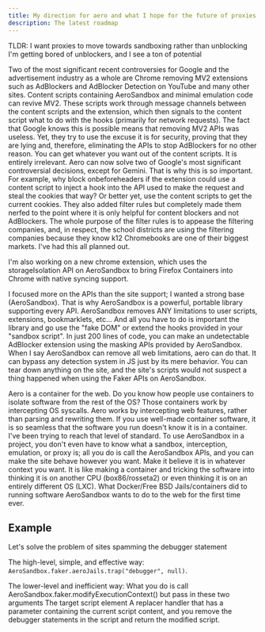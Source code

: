 ```yaml
---
title: My direction for aero and what I hope for the future of proxies
description: The latest roadmap
---
```


TLDR: I want proxies to move towards sandboxing rather than unblocking
I'm getting bored of unblockers, and I see a ton of potential

Two of the most significant recent controversies for Google and the advertisement industry as a whole are Chrome removing MV2 extensions such as AdBlockers and AdBlocker Detection on YouTube and many other sites. Content scripts containing AeroSandbox and minimal emulation code can revive MV2. These scripts work through message channels between the content scripts and the extension, which then signals to the content script what to do with the hooks (primarily for network requests). The fact that Google knows this is possible means that removing MV2 APIs was useless. Yet, they try to use the excuse it is for security, proving that they are lying and, therefore, eliminating the APIs to stop AdBlockers for no other reason. You can get whatever you want out of the content scripts. It is entirely irrelevant. Aero can now solve two of Google's most significant controversial decisions, except for Gemini. That is why this is so important. For example, why block onbeforeheaders if the extension could use a content script to inject a hook into the API used to make the request and steal the cookies that way? Or better yet, use the content scripts to get the current cookies. They also added filter rules but completely made them nerfed to the point where it is only helpful for content blockers and not AdBlockers. The whole purpose of the filter rules is to appease the filtering companies, and, in respect, the school districts are using the filtering companies because they know k12 Chromebooks are one of their biggest markets. I've had this all planned out.

I'm also working on a new chrome extension, which uses the storageIsolation API on AeroSandbox to bring Firefox Containers into Chrome with native syncing support.

I focused more on the APIs than the site support; I wanted a strong base (AeroSandbox). That is why AeroSandbox is a powerful, portable library supporting every API. AeroSandbox removes ANY limitations to user scripts, extensions, bookmarklets, etc... And all you have to do is important the library and go use the "fake DOM" or extend the hooks provided in your "sandbox script". In just 200 lines of code, you can make an undetectable AdBlocker extension using the masking APIs provided by AeroSandbox. When I say AeroSandbox can remove all web limitations, aero can do that. It can bypass any detection system in JS just by its mere behavior. You can tear down anything on the site, and the site's scripts would not suspect a thing happened when using the Faker APIs on AeroSandbox.

Aero is a container for the web. Do you know how people use containers to isolate software from the rest of the OS? Those containers work by intercepting OS syscalls. Aero works by intercepting web features, rather than parsing and rewriting them. If you use well-made container software, it is so seamless that the software you run doesn't know it is in a container. I've been trying to reach that level of standard. To use AeroSandbox in a project, you don't even have to know what a sandbox, interception, emulation, or proxy is; all you do is call the AeroSandbox APIs, and you can make the site behave however you want. Make it believe it is in whatever context you want. It is like making a container and tricking the software into thinking it is on another CPU (box86/rosseta2) or even thinking it is on an entirely different OS (LXC). What Docker/Free BSD Jails/containers did to running software AeroSandbox wants to do to the web for the first time ever.

## Example

Let's solve the problem of sites spamming the debugger statement

The high-level, simple, and effective way: `AeroSandbox.faker.aeroJails.trap("debugger", null)`.

The lower-level and inefficient way: What you do is call AeroSandbox.faker.modifyExecutionContext() but pass in these two arguments
The target script element
A replacer handler that has a parameter containing the current script content, and you remove the debugger statements in the script and return the modified script.
